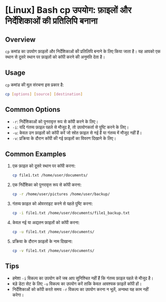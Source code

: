# [Linux] Bash cp उपयोग: फ़ाइलों और निर्देशिकाओं की प्रतिलिपि बनाना

## Overview
`cp` कमांड का उपयोग फ़ाइलों और निर्देशिकाओं की प्रतिलिपि बनाने के लिए किया जाता है। यह आपको एक स्थान से दूसरे स्थान पर फ़ाइलों को कॉपी करने की अनुमति देता है।

## Usage
`cp` कमांड की मूल संरचना इस प्रकार है:

```bash
cp [options] [source] [destination]
```

## Common Options
- `-r`: निर्देशिकाओं को पुनरावृत्त रूप से कॉपी करने के लिए।
- `-i`: यदि गंतव्य फ़ाइल पहले से मौजूद है, तो उपयोगकर्ता से पुष्टि करने के लिए।
- `-u`: केवल उन फ़ाइलों को कॉपी करें जो स्रोत फ़ाइल से नई हैं या गंतव्य में मौजूद नहीं हैं।
- `-v`: प्रक्रिया के दौरान कॉपी की गई फ़ाइलों का विवरण दिखाने के लिए।

## Common Examples
1. एक फ़ाइल को दूसरे स्थान पर कॉपी करना:
   ```bash
   cp file1.txt /home/user/documents/
   ```

2. एक निर्देशिका को पुनरावृत्त रूप से कॉपी करना:
   ```bash
   cp -r /home/user/pictures /home/user/backup/
   ```

3. गंतव्य फ़ाइल को ओवरराइट करने से पहले पुष्टि करना:
   ```bash
   cp -i file1.txt /home/user/documents/file1_backup.txt
   ```

4. केवल नई या अद्यतन फ़ाइलों को कॉपी करना:
   ```bash
   cp -u file1.txt /home/user/documents/
   ```

5. प्रक्रिया के दौरान फ़ाइलों के नाम दिखाना:
   ```bash
   cp -v file1.txt /home/user/documents/
   ```

## Tips
- हमेशा `-i` विकल्प का उपयोग करें जब आप सुनिश्चित नहीं हैं कि गंतव्य फ़ाइल पहले से मौजूद है।
- बड़े डेटा सेट के लिए `-u` विकल्प का उपयोग करें ताकि केवल आवश्यक फ़ाइलें कॉपी हों।
- निर्देशिकाओं को कॉपी करते समय `-r` विकल्प का उपयोग करना न भूलें, अन्यथा यह काम नहीं करेगा।